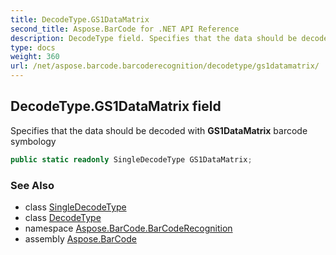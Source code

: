 ```yaml
---
title: DecodeType.GS1DataMatrix
second_title: Aspose.BarCode for .NET API Reference
description: DecodeType field. Specifies that the data should be decoded with GS1DataMatrix barcode symbology
type: docs
weight: 360
url: /net/aspose.barcode.barcoderecognition/decodetype/gs1datamatrix/
---
```

## DecodeType.GS1DataMatrix field

Specifies that the data should be decoded with **GS1DataMatrix** barcode symbology

```csharp
public static readonly SingleDecodeType GS1DataMatrix;
```

### See Also

* class [SingleDecodeType](../../singledecodetype/)
* class [DecodeType](../)
* namespace [Aspose.BarCode.BarCodeRecognition](../../decodetype/)
* assembly [Aspose.BarCode](../../../)


